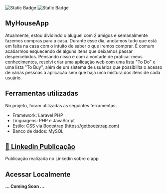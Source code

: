 <p><img alt="Static Badge" src="https://img.shields.io/badge/laravel-10.x-green">
<img alt="Static Badge" src="https://img.shields.io/badge/php-8.1-blue"></p>


## MyHouseApp

Atualmente, estou dividindo o aluguel com 2 amigos e semanalmente fazemos compras para a casa. Durante esse dia, anotamos tudo que está em falta na casa com o intuito de saber o que iremos comprar. É comum acabarmos esquecendo de alguns itens que deixamos passar despercebidos. Pensando nisso e com a vontade de praticar meus conhecimentos, resolvi criar uma aplicação web com uma lista "To Do" e uma lista "To Buy", além de um sistema de usuários que possibilita o acesso de várias pessoas à aplicação sem que haja uma mistura dos itens de cada usuário.

## Ferramentas utilizadas

No projeto, foram utilizadas as seguintes ferramentas:
- Framework: Laravel PHP
- Linguagens: PHP e JavaScript
- Estilo: CSS via Bootstrap (https://getbootstrap.com)
- Banco de dados: MySQL

## <a href="[https://pt-br.reactjs.org/](https://www.linkedin.com/posts/giliardojulio_laravel-php-javascript-activity-7063917603634712576-FA_4?utm_source=share&utm_medium=member_desktop)">🔗 Linkedin Publicação</a>

Publicação realizada no Linkedin sobre o app

## Acessar Localmente

<b>... Coming Soon ...
